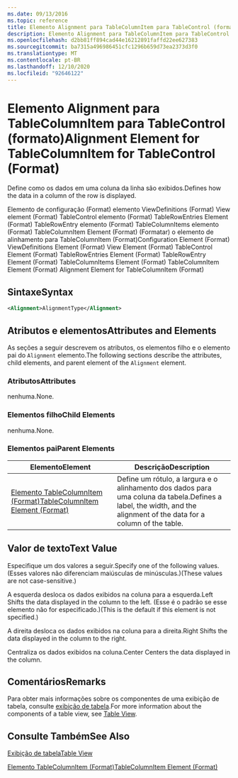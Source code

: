 ```yaml
---
ms.date: 09/13/2016
ms.topic: reference
title: Elemento Alignment para TableColumnItem para TableControl (formato)
description: Elemento Alignment para TableColumnItem para TableControl (formato)
ms.openlocfilehash: d2bb81ff894cad44e16212891faffd22ee627383
ms.sourcegitcommit: ba7315a496986451cfc1296b659d73ea2373d3f0
ms.translationtype: MT
ms.contentlocale: pt-BR
ms.lasthandoff: 12/10/2020
ms.locfileid: "92646122"
---
```

# <a name="alignment-element-for-tablecolumnitem-for-tablecontrol-format"></a><span data-ttu-id="598c7-103">Elemento Alignment para TableColumnItem para TableControl (formato)</span><span class="sxs-lookup"><span data-stu-id="598c7-103">Alignment Element for TableColumnItem for TableControl (Format)</span></span>

<span data-ttu-id="598c7-104">Define como os dados em uma coluna da linha são exibidos.</span><span class="sxs-lookup"><span data-stu-id="598c7-104">Defines how the data in a column of the row is displayed.</span></span>

<span data-ttu-id="598c7-105">Elemento de configuração (Format) elemento ViewDefinitions (Format) View element (Format) TableControl elemento (Format) TableRowEntries Element (Format) TableRowEntry elemento (Format) TableColumnItems elemento (Format) TableColumnItem Element (Format) (Formatar) o elemento de alinhamento para TableColumnItem (Format)</span><span class="sxs-lookup"><span data-stu-id="598c7-105">Configuration Element (Format) ViewDefinitions Element (Format) View Element (Format) TableControl Element (Format) TableRowEntries Element (Format) TableRowEntry Element (Format) TableColumnItems Element (Format) TableColumnItem Element (Format) Alignment Element for TableColumnItem (Format)</span></span>

## <a name="syntax"></a><span data-ttu-id="598c7-106">Sintaxe</span><span class="sxs-lookup"><span data-stu-id="598c7-106">Syntax</span></span>

```xml
<Alignment>AlignmentType</Alignment>
```

## <a name="attributes-and-elements"></a><span data-ttu-id="598c7-107">Atributos e elementos</span><span class="sxs-lookup"><span data-stu-id="598c7-107">Attributes and Elements</span></span>

<span data-ttu-id="598c7-108">As seções a seguir descrevem os atributos, os elementos filho e o elemento pai do `Alignment` elemento.</span><span class="sxs-lookup"><span data-stu-id="598c7-108">The following sections describe the attributes, child elements, and parent element of the `Alignment` element.</span></span>

### <a name="attributes"></a><span data-ttu-id="598c7-109">Atributos</span><span class="sxs-lookup"><span data-stu-id="598c7-109">Attributes</span></span>

<span data-ttu-id="598c7-110">nenhuma.</span><span class="sxs-lookup"><span data-stu-id="598c7-110">None.</span></span>

### <a name="child-elements"></a><span data-ttu-id="598c7-111">Elementos filho</span><span class="sxs-lookup"><span data-stu-id="598c7-111">Child Elements</span></span>

<span data-ttu-id="598c7-112">nenhuma.</span><span class="sxs-lookup"><span data-stu-id="598c7-112">None.</span></span>

### <a name="parent-elements"></a><span data-ttu-id="598c7-113">Elementos pai</span><span class="sxs-lookup"><span data-stu-id="598c7-113">Parent Elements</span></span>

|<span data-ttu-id="598c7-114">Elemento</span><span class="sxs-lookup"><span data-stu-id="598c7-114">Element</span></span>|<span data-ttu-id="598c7-115">Descrição</span><span class="sxs-lookup"><span data-stu-id="598c7-115">Description</span></span>|
|-------------|-----------------|
|[<span data-ttu-id="598c7-116">Elemento TableColumnItem (Format)</span><span class="sxs-lookup"><span data-stu-id="598c7-116">TableColumnItem Element (Format)</span></span>](./tablecolumnitem-element-for-tablecolumnitems-for-tablecontrol-format.md)|<span data-ttu-id="598c7-117">Define um rótulo, a largura e o alinhamento dos dados para uma coluna da tabela.</span><span class="sxs-lookup"><span data-stu-id="598c7-117">Defines a label, the width, and the alignment of the data for a column of the table.</span></span>|

## <a name="text-value"></a><span data-ttu-id="598c7-118">Valor de texto</span><span class="sxs-lookup"><span data-stu-id="598c7-118">Text Value</span></span>

<span data-ttu-id="598c7-119">Especifique um dos valores a seguir.</span><span class="sxs-lookup"><span data-stu-id="598c7-119">Specify one of the following values.</span></span> <span data-ttu-id="598c7-120">(Esses valores não diferenciam maiúsculas de minúsculas.)</span><span class="sxs-lookup"><span data-stu-id="598c7-120">(These values are not case-sensitive.)</span></span>

<span data-ttu-id="598c7-121">A esquerda desloca os dados exibidos na coluna para a esquerda.</span><span class="sxs-lookup"><span data-stu-id="598c7-121">Left Shifts the data displayed in the column to the left.</span></span> <span data-ttu-id="598c7-122">(Esse é o padrão se esse elemento não for especificado.)</span><span class="sxs-lookup"><span data-stu-id="598c7-122">(This is the default if this element is not specified.)</span></span>

<span data-ttu-id="598c7-123">A direita desloca os dados exibidos na coluna para a direita.</span><span class="sxs-lookup"><span data-stu-id="598c7-123">Right Shifts the data displayed in the column to the right.</span></span>

<span data-ttu-id="598c7-124">Centraliza os dados exibidos na coluna.</span><span class="sxs-lookup"><span data-stu-id="598c7-124">Center Centers the data displayed in the column.</span></span>

## <a name="remarks"></a><span data-ttu-id="598c7-125">Comentários</span><span class="sxs-lookup"><span data-stu-id="598c7-125">Remarks</span></span>

<span data-ttu-id="598c7-126">Para obter mais informações sobre os componentes de uma exibição de tabela, consulte [exibição de tabela](./creating-a-table-view.md).</span><span class="sxs-lookup"><span data-stu-id="598c7-126">For more information about the components of a table view, see [Table View](./creating-a-table-view.md).</span></span>

## <a name="see-also"></a><span data-ttu-id="598c7-127">Consulte Também</span><span class="sxs-lookup"><span data-stu-id="598c7-127">See Also</span></span>

[<span data-ttu-id="598c7-128">Exibição de tabela</span><span class="sxs-lookup"><span data-stu-id="598c7-128">Table View</span></span>](./creating-a-table-view.md)

[<span data-ttu-id="598c7-129">Elemento TableColumnItem (Format)</span><span class="sxs-lookup"><span data-stu-id="598c7-129">TableColumnItem Element (Format)</span></span>](./tablecolumnitem-element-for-tablecolumnitems-for-tablecontrol-format.md)

